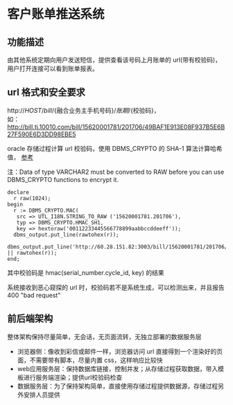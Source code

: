 # 客户账单推送系统

## 功能描述

由其他系统定期向用户发送短信，提供查看该号码上月账单的 url(带有校验码)，
用户打开连接可以看到账单报表。

## url 格式和安全要求

http://${HOST}/bill/${融合业务主手机号码}/${账期}/${校验码}，    
如：    
http://bill.tj.10010.com/bill/15620001781/201706/49BAF1E913E08F937B5E6B27F590E6D3DD98EBE5

oracle 存储过程计算 url 校验码，使用 DBMS_CRYPTO 的 SHA-1 算法计算哈希值，
[参考](http://docs.oracle.com/cd/B19306_01/appdev.102/b14258/d_crypto.htm#i1005082)

注：Data of type VARCHAR2 must be converted to RAW before you can use DBMS_CRYPTO functions to encrypt it.

```plsql
declare
  r raw(1024);
begin
  r := DBMS_CRYPTO.MAC(
   src => UTL_I18N.STRING_TO_RAW ('15620001781.201706'),
   typ => DBMS_CRYPTO.HMAC_SH1,
   key => hextoraw('00112233445566778899aabbccddeeff'));
  dbms_output.put_line(rawtohex(r));
  dbms_output.put_line('http://60.28.151.82:3003/bill/15620001781/201706/' || rawtohex(r));
end;
```

其中校验码是 hmac(serial_number.cycle_id, key) 的结果

系统接收到恶心窥探的 url 时，校验码若不是系统生成，可以检测出来，并且报告 400 "bad request"

## 前后端架构

整体架构保持尽量简单，无会话，无页面流转，无独立部署的数据服务层

* 浏览器侧：像收到彩信或邮件一样，浏览器访问 url 直接得到一个渲染好的页面，不需要带有脚本，尽量内置 css，这样响应比较快
* web应用服务层：保持数据库链接，控制并发；从存储过程获取数据，带入模板进行服务端渲染；提供url校验码检查
* 数据服务层：为了保持架构简单，直接使用存储过程提供数据源，存储过程另外安排人员提供
